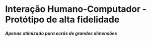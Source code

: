 
# Interação Humano-Computador - Protótipo de alta fidelidade

***Apenas otimizado para ecrãs de grandes dimensões***